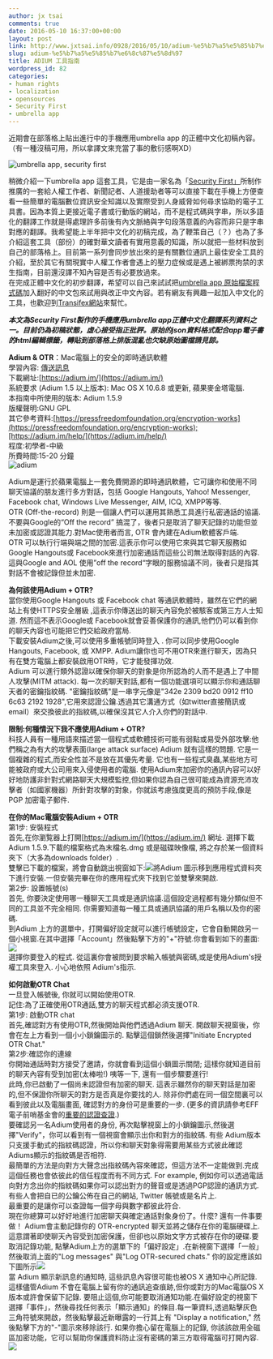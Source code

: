 ```yaml
---
author: jx tsai
comments: true
date: 2016-05-10 16:37:00+00:00
layout: post
link: http://www.jxtsai.info/0928/2016/05/10/adium-%e5%b7%a5%e5%85%b7%e6%8c%87%e5%8d%97/
slug: adium-%e5%b7%a5%e5%85%b7%e6%8c%87%e5%8d%97
title: ADIUM 工具指南
wordpress_id: 82
categories:
- human rights
- localization
- opensources
- Security First
- umbrella app
---
```


近期會在部落格上貼出進行中的手機應用umbrella app 的正體中文化初稿內容。（有一種沒稿可用，所以拿譯文來充當了事的敷衍感啊XD）  
  
![umbrella app, security first](https://4.bp.blogspot.com/-_0IZTbtydrU/V35IZVC1ziI/AAAAAAAAKV4/FkSc1jv03rAekKWFG0GdFIn8oBS2JitfACLcB/s320/security-first.jpeg)  
  
稍微介紹一下umbrella app 這套工具，它是由一家名為「[Security First」](https://secfirst.org/index.html)所制作推廣的一套給人權工作者、新聞記者、人道援助者等可以直接下載在手機上方便查看一些簡單的電腦數位資訊安全知識以及實際受到人身威脅如何尋求協助的電子工具書。因為本質上更接近電子書或行動版的網站，而不是程式碼與字串，所以多語化的翻譯工作就是得處理許多前後有內文脈絡與字句段落意義的內容而非只是字串對應的翻譯。我希望能上半年把中文化的初稿完成，為了鞭策自己（？）也為了多介紹這套工具（部份）的確對華文讀者有實用意義的知識，所以就把一些材料放到自己的部落格上。目前第一系列會同步放出來的是有關數位通訊上最佳安全工具的介紹，至於其它有關現實中人權工作者會遇上的壓力症候或是遇上被綁票拘禁的求生指南，目前還沒譯不知內容是否有必要放過來。  
在完成正體中文化的初步翻譯，希望可以自己來試試把[umbrella app 原始檔案程式碼](https://github.com/securityfirst)加入翻好的中文包來試用與改正中文內容。若有網友有興趣一起加入中文化的工具，也歡迎到[Transifex網站](https://www.transifex.com/otf/umbrella-app/)來幫忙。  
  
***本文為Security First製作的手機應用umbrella app正體中文化翻譯系列資料之一。目前仍為初稿狀態，虛心接受指正批評。原始的json資料格式配合app電子書的html編輯標籤，轉貼到部落格上排版混亂也欠缺原始圖檔請見諒。***  
  
**Adium & OTR**：Mac電腦上的安全的即時通訊軟體  
學習內容: [傳送訊息](umbrella://lesson/sending-a-message)  
下載網址:[https://adium.im/](https://adium.im/)  
系統要求 (Adium 1.5 以上版本): Mac OS X 10.6.8 或更新, 蘋果麥金塔電腦.  
本指南中所使用的版本: Adium 1.5.9  
版權聲明:GNU GPL  
其它參考資料:[https://pressfreedomfoundation.org/encryption-works](https://pressfreedomfoundation.org/encryption-works);[https://adium.im/help/](https://adium.im/help/)  
程度:初學者-中級  
所費時間:15-20 分鐘  
![adium](https://2.bp.blogspot.com/-vRUdIb1zsug/V35Ir4__2iI/AAAAAAAAKWA/LltiXNJG4pEEV8VCNvUWQ1ix0K4fy35wgCLcB/s1600/MultiProtocoleAdium.jpeg)  
  
Adium是運行於蘋果電腦上一套免費開源的即時通訊軟體，它可讓你和使用不同聊天協議的朋友進行多方對話，包括  Google Hangouts, Yahoo! Messenger, Facebook chat, Windows Live Messenger, AIM, ICQ,  XMPP等等.  
OTR (Off-the-record) 則是一個讓人們可以運用其熟悉工具進行私密通話的協議. 不要與Google的“Off the record” 搞混了，後者只是取消了聊天記錄的功能但並未加密或認證其能力.對Mac使用者而言, OTR 會內建在Adium軟體客戶端.  
OTR 可以執行行端與端之間的加密.這表示你可以使用它來與其它聊天服務如Google Hangouts或 Facebook來進行加密通話而這些公司無法取得對話的內容. 這與Google and AOL 使用”off the record“字眼的服務協議不同，後者只是指其對話不會被記錄但並未加密.  
  
**為何該使用Adium + OTR?**  
當你使用Google Hangouts 或 Facebook chat 等通訊軟體時，雖然在它們的網站上有使HTTPS安全層級 ,這表示你傳送出的聊天內容免於被駭客或第三方人士知道. 然而這不表示Google或 Facebook就會妥善保護你的通訊,他們仍可以看到你的聊天內容也可能把它們交給政府當局.  
下載安裝Adium之後,可以使用多重帳號同時登入 . 你可以同步使用Google Hangouts, Facebook, 或 XMPP. Adium讓你也可不用OTR來進行聊天，因為只有在雙方電腦上都安裝啟用OTR時，它才能發揮功效.  
Adium 可以進行類外認證以確保你聊天的對象是你所認為的人而不是遇上了中間人攻擊(MITM attack). 每一次的聊天對話,都有一個功能選項可以顯示你和通話聊天者的密鑰指紋碼. "密鑰指紋碼"是一串字元像是"342e 2309 bd20 0912 ff10 6c63 2192 1928",它用來認證公鑰.透過其它溝通方式（如twitter直接簡訊或email）來交換彼此的指紋碼,以確保沒其它人介入你們的對話中.  
  
**限制:何種情況下我不應使用Adium + OTR?**  
科技人員有一種用語來描述當一個程式或軟體技術可能有弱點或易受外部攻擊:他們稱之為有大的攻擊表面(large attack surface) Adium 就有這樣的問題. 它是一個複雜的程式,而安全性並不是放在其優先考量. 它也有一些程式臭蟲,某些地方可能被政府或大公司用來入侵使用者的電腦. 使用Adium來加密你的通訊內容可以好好地防護非針對式網路聊天大規模監控,但如果你認為自己很可能成為資源充沛攻擊者（如國家機器）所針對攻擊的對象，你就該考慮強度更高的預防手段,像是PGP 加密電子郵件.  
  
**在你的Mac電腦安裝Adium + OTR**  
第1步: 安裝程式  
首先,在你瀏覧器上打開[https://adium.im/](https://adium.im/) 網址. 選擇下載 Adium 1.5.9.下載的檔案格式為末檔名.dmg 或是磁碟映像檔, 將之存於某一個資料夾下（大多為downloads folder）.  
雙擊已下載的檔案，將會自動跳出視窗如下:![](http://self.jxtsai.info/tool_adium1.png)將Adium 圖示移到應用程式資料夾下進行安裝.一但安裝完畢在你的應用程式夾下找到它並雙擊來開啟.  
第2步: 設置帳號(s)  
首先, 你要決定使用哪一種聊天工具或是通訊協議.這個設定過程都有幾分類似但不同的工具並不完全相同. 你需要知道每一種工具或通訊協議的用戶名稱以及你的密碼.  
到Adium 上方的選單中，打開偏好設定就可以進行帳號設定，它會自動開啟另一個小視窗.在其中選擇「Account」然後點擊下方的"+"符號.你會看到如下的畫面:![](http://self.jxtsai.info/tool_adium2.png)  
選擇你要登入的程式. 從這裏你會被問到要求輸入帳號與密碼,或是使用Adium's授權工具來登入. 小心地依照 Adium's指示.  
  
**如何啟動OTR Chat**  
一旦登入帳號後, 你就可以開始使用OTR.  
記住:為了正確使用OTR通話,雙方的聊天程式都必須支援OTR.  
第1步: 啟動OTR chat  
首先,確認對方有使用OTR,然後開始與他們透過Adium 聊天. 開啟聊天視窗後，你會在左上方看到一個小小鎖鑰圖示的. 點擊這個鎖然後選擇"Initiate Encrypted OTR Chat."  
第2步:確認你的連線  
你開始通話時對方接受了邀請，你就會看到這個小鎖圖示關閉; 這樣你就知道目前的聊天內容有受到加密(太棒啦!) 咦等一下, 還有一個步驟要進行!  
此時,你已啟動了一個尚未認證但有加密的聊天. 這表示雖然你的聊天對話是加密的,但不保證你所聊天的對方是否真是你要找的人. 除非你們處在同一個空間裏可以看到彼此以及電腦畫面, 確認對方的身份可是重要的一步. (更多的資訊請參考EFF電子前哨基金會的[重要的認證查證](https://ssd.eff.org/en/module/key-verification#overlay=en/node/37/).)  
要確認另一名Adium使用者的身份, 再次點擊視窗上的小鎖鑰圖示,然後選擇"Verify"，你可以看到有一個視窗會顯示出你和對方的指紋碼. 有些 Adium版本只支援手動式的指紋碼認證，所以你和聊天對象得需要用某些方式彼此確認Adiums顯示的指紋碼是否相符.  
最簡單的方法是向對方大聲念出指紋碼內容來確認，但這方法不一定能做到.完成這個任務也會依彼此的信任程度而有不同方式. For example, 例如你可以透過電話向對方念出你的指紋碼如果你可以認出對方的聲音或是透過PGP認證的通訊方式. 有些人會把自已的公鑰公佈在自己的網站, Twitter 帳號或是名片上.  
最重要的是讓你可以查證每一個字母與數字都彼此符合.  
現在你總算可以好好地進行加密聊天與確定通話對象身份了。什麼? 還有一件事要做！ Adium會主動記錄你的 OTR-encrypted 聊天並將之儲存在你的電腦硬碟上. 這意謂著即使聊天內容受到加密保護，但卻也以原始文字方式被存在你的硬碟.要取消記錄功能, 點擊Adium上方的選單下的「偏好設定」.在新視窗下選擇「一般」然後取消上面的"Log messages" 與"Log OTR-secured chats." 你的設定應該如下圖所示![](http://self.jxtsai.info/tool_adium3.png)  
當 Adium 顯示新訊息的通知時, 這些訊息內容很可能也被OS X 通知中心所記錄. 這樣儘管Adium 不會在電腦上留有你的通訊追查痕跡,但你或對方的Mac電腦OS X版本或許會保留下記錄. 要阻止這個,你可能要取消通知功能.在偏好設定的視窗下選擇「事件」，然後尋找任何表示「顯示通知」的條目.每一筆資料,透過點擊灰色三角符號來開啟，然後點擊最近新曝露的一行其上有 "Display a notification," 然後點擊下方的"-"圖示來移除該行. 如果你擔心留在電腦上的記錄, 你該該啟用全磁區加密功能，它可以幫助你保護資料防止沒有密碼的第三方取得電腦可打開內容.![](http://self.jxtsai.info/tool_adium4.png)
